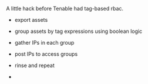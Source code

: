 
A little hack before Tenable had tag-based rbac. 


- export assets 
- group assets by tag expressions using boolean logic
- gather IPs in each group
- post IPs to access groups
- rinse and repeat


- 
